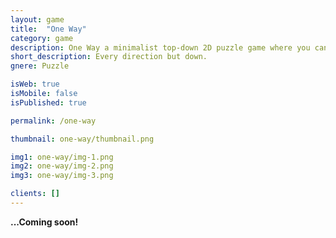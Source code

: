 ```yaml
---
layout: game
title:  "One Way"
category: game
description: One Way a minimalist top-down 2D puzzle game where you can move every direction but down. Navigate through obstacles and evade enemies as you solve tricky puzzles to progress through each level. Put your problem-solving skills to the test in this unique and tricky game!
short_description: Every direction but down.
gnere: Puzzle

isWeb: true
isMobile: false
isPublished: true

permalink: /one-way

thumbnail: one-way/thumbnail.png

img1: one-way/img-1.png
img2: one-way/img-2.png
img3: one-way/img-3.png

clients: []
---
```


<p><strong>...Coming soon!</strong></p>
